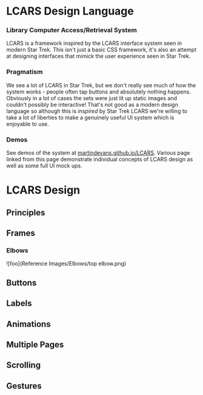 # LCARS Design Language
### Library Computer Access/Retrieval System

LCARS is a framework inspired by the LCARS interface system seen in modern Star Trek. This isn't just a basic CSS framework, it's also an attempt at designing interfaces that mimick the user experience seen in Star Trek.

### Pragmatism

We see a lot of LCARS in Star Trek, but we don't really see much of how the system works - people often tap buttons and absolutely nothing happens. Obviously in a lot of cases the sets were just lit up static images and couldn't possibly be interactive! That's not good as a modern design language so although this is _inspired_ by Star Trek LCARS we're willing to take a lot of liberties to make a genuinely useful UI system which is enjoyable to use.

### Demos

See demos of the system at [martindevans.github.io/LCARS](martindevans.github.io/LCARS). Various page linked from this page demonstrate individual concepts of LCARS design as well as some full UI mock ups.

# LCARS Design

## Principles

## Frames

### Elbows

![foo](Reference Images/Elbows/top elbow.png)

## Buttons

## Labels

## Animations

## Multiple Pages

## Scrolling

## Gestures